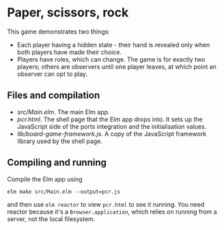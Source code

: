 # Paper, scissors, rock

This game demonstrates two things:
* Each player having a hidden state - their hand is revealed only when both
  players have made their choice.
* Players have roles, which can change. The game is for exactly two players;
  others are observers until one player leaves, at which point an observer
  can opt to play.

## Files and compilation

* *src/Main.elm*. The main Elm app.
* *pcr.html*. The shell page that the Elm app drops
  into. It sets up the JavaScript side of the ports integration and
  the initialisation values.
* *lib/board-game-framework.js*. A copy of the JavaScript framework library
  used by the shell page.

## Compiling and running

Compile the Elm app using

```
elm make src/Main.elm --output=pcr.js
```

and then use `elm reactor` to view `pcr.html` to see it running.
You need reactor because it's a `Browser.application`,
which relies on running from a server, not the local filesystem.
